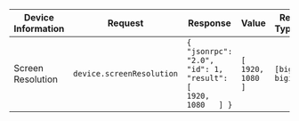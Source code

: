 | Device Information | Request                   | Response                                                     | Value                | Return Type[^1]    | Description                         |
| ------------------ | ------------------------- | ------------------------------------------------------------ | -------------------- | ------------------ | ----------------------------------- |
| Screen Resolution  | `device.screenResolution` | `{   "jsonrpc": "2.0",   "id": 1,   "result": [     1920,     1080   ] }` | `[   1920,   1080 ]` | `[bigint, bigint]` | The screen resolution of the device |

